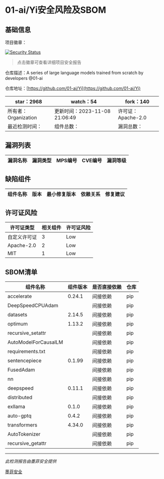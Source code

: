 # 01-ai/Yi安全风险及SBOM

## 基础信息

项目徽章：

[![Security Status](https://www.murphysec.com/platform3/v31/badge/1722320742331215872.svg)](https://www.murphysec.com/console/report/1721958866774171648/1722320742331215872)

> 点击徽章可查看详细项目安全报告

仓库描述：A series of large language models trained from scratch by developers @01-ai

仓库地址：[https://github.com/01-ai/Yi](https://github.com/01-ai/Yi)

| star：2968 | watch：54 | fork：140 |
| ----------- | -------------- | ------------ |
| 所有者：Organization | 更新时间：2023-11-08 21:06:49 | 许可证：Apache-2.0 |
| 最近检测时间： | 组件总数： | 漏洞总数： |




## 漏洞列表

| 漏洞名称 | 漏洞类型 | MPS编号 | CVE编号 | 漏洞等级 |
| ------- | ------ | ------- | ------ | ----- |





## 缺陷组件

| 组件名称 | 版本 | 最小修复版本 | 依赖关系 | 修复建议 |
| -------- | ---- | ------------ | -------- | -------- |





## 许可证风险

| 许可证类型 | 相关组件 | 许可证风险 |
| ---------- | -------- | ---------- |
|自定义许可证|3|Low|
|Apache-2.0|2|Low|
|MIT|1|Low|




## SBOM清单

| 组件名称 | 组件版本 | 是否直接依赖 | 仓库 |
| -------- | -------- | ------------ | ---- |
|accelerate|0.24.1|间接依赖|pip|
|DeepSpeedCPUAdam||间接依赖|pip|
|datasets|2.14.5|间接依赖|pip|
|optimum|1.13.2|间接依赖|pip|
|recursive_setattr||间接依赖|pip|
|AutoModelForCausalLM||间接依赖|pip|
|requirements.txt||间接依赖|pip|
|sentencepiece|0.1.99|间接依赖|pip|
|FusedAdam||间接依赖|pip|
|nn||间接依赖|pip|
|deepspeed|0.11.1|间接依赖|pip|
|distributed||间接依赖|pip|
|exllama|0.1.0|间接依赖|pip|
|auto-gptq|0.4.2|间接依赖|pip|
|transformers|4.34.0|间接依赖|pip|
|AutoTokenizer||间接依赖|pip|
|recursive_getattr||间接依赖|pip|


------

*此检测报告由墨菲安全提供*

[墨菲安全](www.murphysec.com)